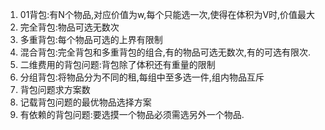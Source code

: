 1. 01背包:有N个物品,对应价值为w,每个只能选一次,使得在体积为V时,价值最大
2. 完全背包:物品可选无数次
3. 多重背包:每个物品可选的上界有限制
4. 混合背包:完全背包和多重背包的组合,有的物品可选无数次,有的可选有限次.
5. 二维费用的背包问题:背包除了体积还有重量的限制
6. 分组背包:将物品分为不同的租,每组中至多选一件,组内物品互斥
7. 背包问题求方案数
8. 记载背包问题的最优物品选择方案
9. 有依赖的背包问题:要选摸一个物品必须需选另外一个物品.
